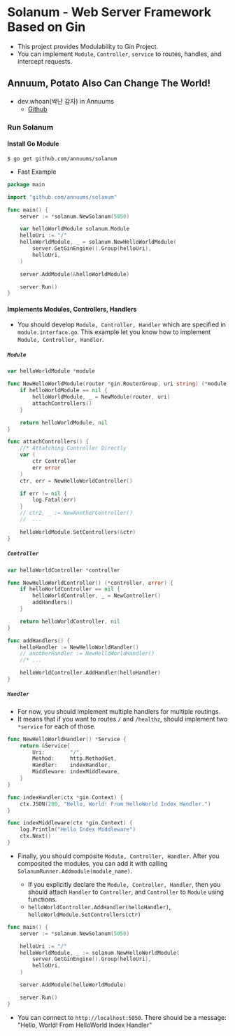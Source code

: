 # Solanum - Web Server Framework Based on Gin

- This project provides Modulability to Gin Project.
- You can implement `Module`, `Controller`, `service` to routes, handles, and intercept requests.

## Annuum, Potato Also Can Change The World!

- dev.whoan(싹난 감자) in Annuums
  - [Github](https://github.com/dev-whoan)

### Run Solanum

#### Install Go Module

```shell
$ go get github.com/annuums/solanum
```

- Fast Example

```go
package main

import "github.com/annuums/solanum"

func main() {
	server := *solanum.NewSolanum(5050)

	var helloWorldModule solanum.Module
	helloUri := "/"
	helloWorldModule, _ = solanum.NewHelloWorldModule(
		server.GetGinEngine().Group(helloUri),
		helloUri,
	)

	server.AddModule(&helloWorldModule)

	server.Run()
}
```

#### Implements Modules, Controllers, Handlers

- You should develop `Module, Controller, Handler` which are specified in `module.interface.go`. This example let you know how to implement `Module, Controller, Handler`.

##### `Module`

```go
var helloWorldModule *module

func NewHelloWorldModule(router *gin.RouterGroup, uri string) (*module, error) {
	if helloWorldModule == nil {
		helloWorldModule, _ = NewModule(router, uri)
		attachControllers()
	}

	return helloWorldModule, nil
}

func attachControllers() {
	//* Attatching Controller Directly
	var (
		ctr Controller
		err error
	)
	ctr, err = NewHelloWorldController()

	if err != nil {
		log.Fatal(err)
	}
	// ctr2, _ := NewAnotherController()
	//	...

	helloWorldModule.SetControllers(&ctr)
}
```

##### `Controller`

```go
var helloWorldController *controller

func NewHelloWorldController() (*controller, error) {
	if helloWorldController == nil {
		helloWorldController, _ = NewController()
		addHandlers()
	}

	return helloWorldController, nil
}

func addHandlers() {
	helloHandler := NewHelloWorldHandler()
	// anotherHandler := NewHelloWorldHandler()
	//* ...

	helloWorldController.AddHandler(helloHandler)
}
```

##### `Handler`

- For now, you should implement multiple handlers for multiple routings.
- It means that if you want to routes `/` and `/healthz`, should implement two `*service` for each of those.

```go
func NewHelloWorldHandler() *Service {
	return &Service{
		Uri:        "/",
		Method:     http.MethodGet,
		Handler:    indexHandler,
		Middleware: indexMiddleware,
	}
}

func indexHandler(ctx *gin.Context) {
	ctx.JSON(200, "Hello, World! From HelloWorld Index Handler.")
}

func indexMiddleware(ctx *gin.Context) {
	log.Println("Hello Index Middleware")
	ctx.Next()
}
```

- Finally, you should composite `Module, Controller, Handler`. After you composited the modules, you can add it with calling `SolanumRunner.Addmodule(module_name)`.

  - If you explicitly declare the `Module, Controller, Handler`, then you should attach `Handler` to `Controller`, and `Controller` to `Module` using functions.
  - `helloWorldController.AddHandler(helloHandler)`, `helloWorldModule.SetControllers(ctr)`

```go
func main() {
	server := *solanum.NewSolanum(5050)

	helloUri := "/"
	helloWorldModule, _ := solanum.NewHelloWorldModule(
		server.GetGinEngine().Group(helloUri),
		helloUri,
	)

	server.AddModule(helloWorldModule)

	server.Run()
}
```

- You can connect to `http://localhost:5050`. There should be a message: "Hello, World! From HelloWorld Index Handler"

